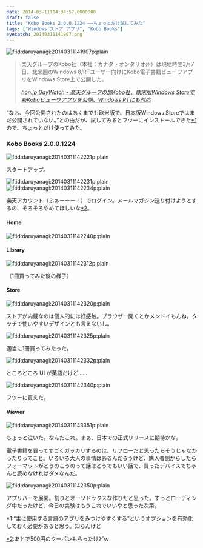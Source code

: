 ```yaml
---
date: 2014-03-11T14:34:57.0000000
draft: false
title: "Kobo Books 2.0.0.1224 ――ちょっとだけ試してみた"
tags: ["Windows ストア アプリ", "Kobo Books"]
eyecatch: 20140311141907.png
---
```

<p><span itemscope itemtype="http://schema.org/Photograph"><img src="20140311141907.png" alt="f:id:daruyanagi:20140311141907p:plain" title="f:id:daruyanagi:20140311141907p:plain" class="hatena-fotolife" itemprop="image"></span><br />
</p>

<blockquote cite="http://hon.jp/news/1.0/0/5309/">
<p>楽天グループのKobo社（本社：カナダ・オンタリオ州）は現地時間3月7日、北米圏のWindows 8/RTユーザー向けにKobo電子書籍ビューワアプリをWindows Store上で公開した。</p>

<cite><a href="http://hon.jp/news/1.0/0/5309/">hon.jp DayWatch - &#x697D;&#x5929;&#x30B0;&#x30EB;&#x30FC;&#x30D7;&#x306E;&#x52A0;Kobo&#x793E;&#x3001;&#x6B27;&#x7C73;&#x7248;Windows Store&#x3067;&#x65B0;Kobo&#x30D3;&#x30E5;&#x30FC;&#x30EF;&#x30A2;&#x30D7;&#x30EA;&#x3092;&#x516C;&#x958B;&#x3001;Windows RT&#x306B;&#x3082;&#x5BFE;&#x5FDC;</a></cite>
</blockquote>
<p>“なお、今回公開されたのはあくまでも欧米版で、日本版Windows Storeではまだ公開されていない。”との由だが、試してみるとフツーにインストールできた<a href="#f1" name="fn1" title="“主に使用する言語のアプリをみつけやすくする”というオプションを有効化しておく必要があると思う。知らんけど">*1</a>ので、ちょっとだけ使ってみた。</p>

<div class="section">
<h3>Kobo Books 2.0.0.1224</h3>
<p><span itemscope itemtype="http://schema.org/Photograph"><img src="20140311142221.png" alt="f:id:daruyanagi:20140311142221p:plain" title="f:id:daruyanagi:20140311142221p:plain" class="hatena-fotolife" itemprop="image"></span></p><p>スタートアップ。</p><p><span itemscope itemtype="http://schema.org/Photograph"><img src="20140311142231.png" alt="f:id:daruyanagi:20140311142231p:plain" title="f:id:daruyanagi:20140311142231p:plain" class="hatena-fotolife" itemprop="image"></span><span itemscope itemtype="http://schema.org/Photograph"><img src="20140311142234.png" alt="f:id:daruyanagi:20140311142234p:plain" title="f:id:daruyanagi:20140311142234p:plain" class="hatena-fotolife" itemprop="image"></span></p><p>楽天アカウント（ふぁーーー！）でログイン。メールマガジン送り付けようとするの、そろそろやめてほしいな<a href="#f2" name="fn2" title="あとで500円のクーポンもらったけどｗ">*2</a>。</p>

<div class="section">
<h4>Home</h4>
<p><span itemscope itemtype="http://schema.org/Photograph"><img src="20140311142240.png" alt="f:id:daruyanagi:20140311142240p:plain" title="f:id:daruyanagi:20140311142240p:plain" class="hatena-fotolife" itemprop="image"></span><br />
</p>

</div>
<div class="section">
<h4>Library</h4>
<p><span itemscope itemtype="http://schema.org/Photograph"><img src="20140311142312.png" alt="f:id:daruyanagi:20140311142312p:plain" title="f:id:daruyanagi:20140311142312p:plain" class="hatena-fotolife" itemprop="image"></span></p><p>（1冊買ってみた後の様子）</p>

</div>
<div class="section">
<h4>Store</h4>
<p><span itemscope itemtype="http://schema.org/Photograph"><img src="20140311142320.png" alt="f:id:daruyanagi:20140311142320p:plain" title="f:id:daruyanagi:20140311142320p:plain" class="hatena-fotolife" itemprop="image"></span></p><p>ストアが内蔵なのは個人的には好感触。ブラウザー開くとかメンドイもんね。タッチで使いやすいデザインとも言えないし。</p><p><span itemscope itemtype="http://schema.org/Photograph"><img src="20140311142325.png" alt="f:id:daruyanagi:20140311142325p:plain" title="f:id:daruyanagi:20140311142325p:plain" class="hatena-fotolife" itemprop="image"></span></p><p>適当に1冊買ってみたった。</p><p><span itemscope itemtype="http://schema.org/Photograph"><img src="20140311142332.png" alt="f:id:daruyanagi:20140311142332p:plain" title="f:id:daruyanagi:20140311142332p:plain" class="hatena-fotolife" itemprop="image"></span></p><p>ところどころ UI が英語だけど……</p><p><span itemscope itemtype="http://schema.org/Photograph"><img src="20140311142340.png" alt="f:id:daruyanagi:20140311142340p:plain" title="f:id:daruyanagi:20140311142340p:plain" class="hatena-fotolife" itemprop="image"></span></p><p>フツーに買えた。</p>

</div>
<div class="section">
<h4>Viewer</h4>
<p><span itemscope itemtype="http://schema.org/Photograph"><img src="20140311143351.png" alt="f:id:daruyanagi:20140311143351p:plain" title="f:id:daruyanagi:20140311143351p:plain" class="hatena-fotolife" itemprop="image"></span></p><p>ちょっと泣いた。なんだこれ。まぁ、日本での正式リリースに期待かな。</p><p>電子書籍を買ってすごくガッカリするのは、リフローだと思ったらそうじゃなかったりってこと。いろいろ大人の事情はあるんだろうけど、購入者側からしたらフォーマットがどうのこうのって話はどうでもいい話で、買ったデバイスでちゃんと読めなければダメなんだ。</p><p><span itemscope itemtype="http://schema.org/Photograph"><img src="20140311142350.png" alt="f:id:daruyanagi:20140311142350p:plain" title="f:id:daruyanagi:20140311142350p:plain" class="hatena-fotolife" itemprop="image"></span></p><p>アプリバーを展開。割りとオーソドックスな作りだと思った。ずっとローディング中だったけど、今日の実験はもうこれでいいやと思った次第。</p>

</div>
</div><div class="footnote">
<p class="footnote"><a href="#fn1" name="f1" class="footnote-number">*1</a><span class="footnote-delimiter">:</span><span class="footnote-text">“主に使用する言語のアプリをみつけやすくする”というオプションを有効化しておく必要があると思う。知らんけど</span></p>
<p class="footnote"><a href="#fn2" name="f2" class="footnote-number">*2</a><span class="footnote-delimiter">:</span><span class="footnote-text">あとで500円のクーポンもらったけどｗ</span></p>
</div>